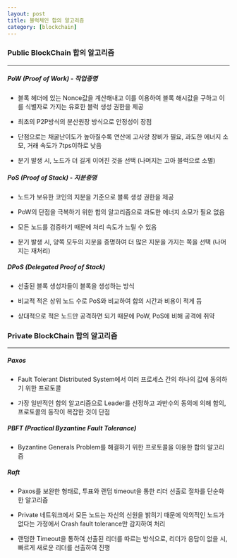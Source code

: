 ```yaml
---
layout: post
title: 블럭체인 합의 알고리즘
category: [blockchain]
---
```


### Public BlockChain 합의 알고리즘
---

##### PoW (Proof of Work) - 작업증명

* 블록 헤더에 있는 Nonce값을 계산해내고 이를 이용하여 블록 해시값을 구하고 이를 식별자로 가지는 유효한 블럭 생성 권한을 제공

* 최초의 P2P방식의 분산원장 방식으로 안정성이 장점

* 단점으로는 채굴난이도가 높아질수록 연산에 고사양 장비가 필요, 과도한 에너지 소모, 거래 속도가 7tps이하로 낮음

* 분기 발생 시, 노드가 더 길게 이어진 것을 선택 (나머지는 고아 블럭으로 소멸)
<p class="blank"></p>

##### PoS (Proof of Stack) - 지분증명

* 노드가 보유한 코인의 지분을 기준으로 블록 생성 권한을 제공

* PoW의 단점을 극복하기 위한 합의 알고리즘으로 과도한 에너지 소모가 필요 없음

* 모든 노드를 검증하기 때문에 처리 속도가 느릴 수 있음

* 분기 발생 시, 양쪽 모두의 지분을 증명하여 더 많은 지분을 가지는 쪽을 선택 (나머지는 재처리)
<p class="blank"></p>

##### DPoS (Delegated Proof of Stack)

* 선출된 블록 생성자들이 블록을 생성하는 방식

* 비교적 적은 상위 노드 수로 PoS와 비교하여 합의 시간과 비용이 적게 듬

* 상대적으로 적은 노드만 공격하면 되기 때문에 PoW, PoS에 비해 공격에 취약
<p class="blank"></p>

### Private BlockChain 합의 알고리즘
---

##### Paxos

* Fault Tolerant Distributed System에서 여러 프로세스 간의 하나의 값에 동의하기 위한 프로토콜

* 가장 일반적인 합의 알고리즘으로 Leader를 선정하고 과반수의 동의에 의해 합의, 프로토콜의 동작이 복잡한 것이 단점
<p class="blank"></p>

##### PBFT (Practical Byzantine Fault Tolerance)

* Byzantine Generals Problem를 해결하기 위한 프로토콜을 이용한 합의 알고리즘
<p class="blank"></p>

##### Raft

* Paxos를 보완한 형태로, 투표와 랜덤 timeout을 통한 리더 선출로 절차를 단순화한 알고리즘

* Private 네트워크에서 모든 노드는 자신의 신원을 밝히기 때문에 악의적인 노드가 없다는 가정에서 Crash fault tolerance만 감지하여 처리

* 랜덤한 Timeout을 통하여 선출된 리더를 따르는 방식으로, 리더가 응답이 없을 시, 빠르게 새로운 리더를 선출하여 진행
<p class="blank"></p>